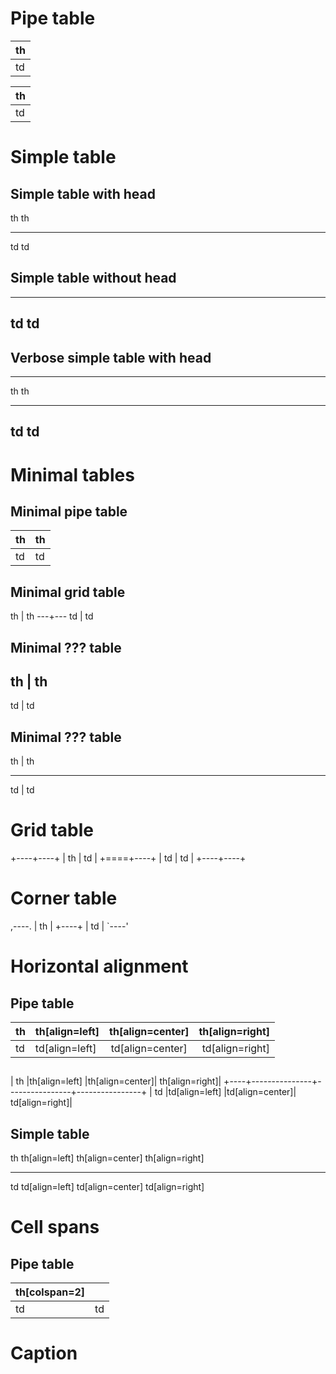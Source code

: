 # Pipe table

| th |
| -- |
| td |

| th |
|----|
| td |

# Simple table

## Simple table with head

 th   th
---- ----
 td   td

## Simple table without head

---- ----
 td   td
---------

## Verbose simple table with head

---------
 th   th
---- ----
 td   td
---------

# Minimal tables

## Minimal pipe table

th | th
-- | --
td | td

## Minimal grid table

th | th
---+---
td | td

## Minimal **???** table

th | th
-------
td | td

## Minimal **???** table

th | th
--- ---
td | td

# Grid table

+----+----+
| th | td |
+====+----+
| td | td |
+----+----+

# Corner table

,----.
| th |
+----+
| td |
`----'

# Horizontal alignment

## Pipe table

| th | th[align=left] | th[align=center] | th[align=right] |
| -- |:-------------- |:----------------:| ---------------:|
| td | td[align=left] | td[align=center] | td[align=right] |

## 

| th |th[align=left] |th[align=center]| th[align=right]|
+----+---------------+----------------+----------------+
| td |td[align=left] |td[align=center]| td[align=right]|

## Simple table

th th[align=left]     th[align=center]     th[align=right]
-- ---------------- -------------------- -----------------
td td[align=left]     td[align=center]     td[align=right]

# Cell spans

## Pipe table

| th[colspan=2] ||
| ----- | ------ |
| td    |   td   |

# Caption
